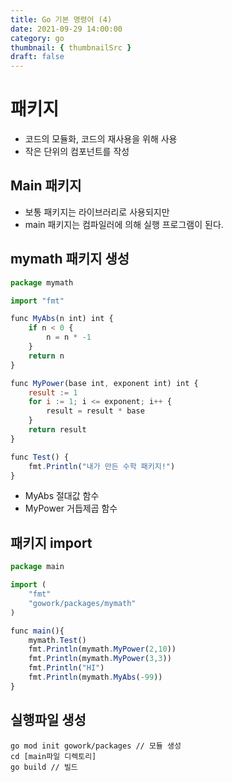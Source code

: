 ```yaml
---
title: Go 기본 명령어 (4)
date: 2021-09-29 14:00:00
category: go
thumbnail: { thumbnailSrc }
draft: false
---
```


# 패키지

- 코드의 모듈화, 코드의 재사용을 위해 사용
- 작은 단위의 컴포넌트를 작성

## Main 패키지

- 보통 패키지는 라이브러리로 사용되지만
- main 패키지는 컴파일러에 의해 실행 프로그램이 된다.

## mymath 패키지 생성

```javascript
package mymath

import "fmt"

func MyAbs(n int) int {
	if n < 0 {
		n = n * -1
	}
	return n
}

func MyPower(base int, exponent int) int {
	result := 1
	for i := 1; i <= exponent; i++ {
		result = result * base
	}
	return result
}

func Test() {
	fmt.Println("내가 만든 수학 패키지!")
}
```

- MyAbs 절대값 함수
- MyPower 거듭제곱 함수

## 패키지 import

```javascript
package main

import (
	"fmt"
	"gowork/packages/mymath"
)

func main(){
	mymath.Test()
	fmt.Println(mymath.MyPower(2,10))
	fmt.Println(mymath.MyPower(3,3))
	fmt.Println("HI")
	fmt.Println(mymath.MyAbs(-99))
}
```

## 실행파일 생성

```
go mod init gowork/packages // 모듈 생성
cd [main파일 디렉토리]
go build // 빌드
```
